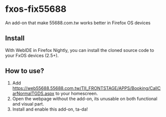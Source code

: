 # fxos-fix55688
An add-on that make 55688.com.tw works better in Firefox OS devices

## Install

With WebIDE in Firefox Nightly, you can install the cloned source code to your FxOS devices (2.5+).

## How to use?

1. Add https://web55688.55688.com.tw/TII_FRONTSTAGE/APPS/Booking/CallCarNormalTGDS.aspx to your homescreen.
2. Open the webpage without the add-on, its unusable on both functional and visual part.
3. Install and enable this add-on, ta-da!
